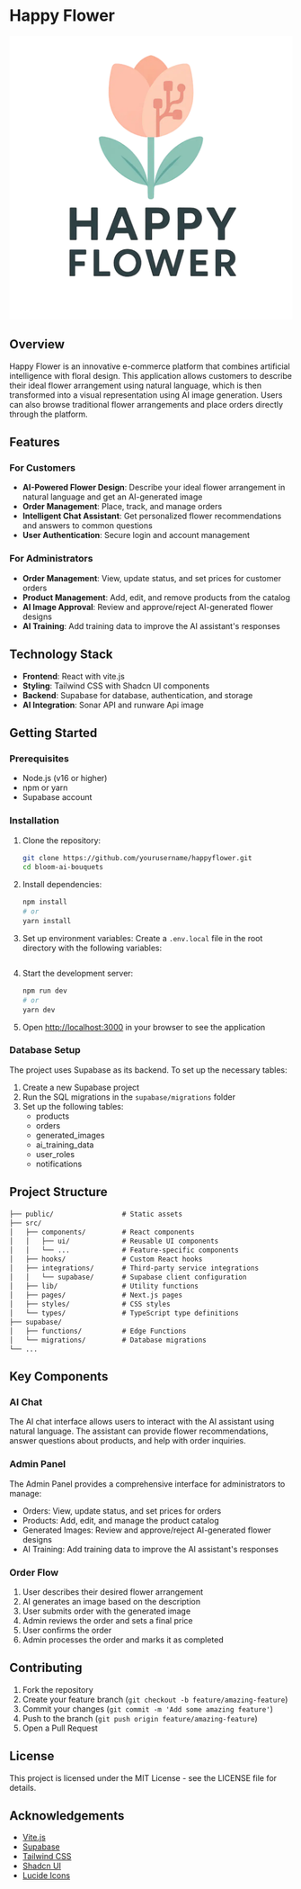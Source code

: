 # Happy Flower

![Happy Flower](public/lovable-uploads/e7ebc54a-3544-46fa-888c-a469076505c8.png)

## Overview

Happy Flower is an innovative e-commerce platform that combines artificial intelligence with floral design. This application allows customers to describe their ideal flower arrangement using natural language, which is then transformed into a visual representation using AI image generation. Users can also browse traditional flower arrangements and place orders directly through the platform.

## Features

### For Customers

- **AI-Powered Flower Design**: Describe your ideal flower arrangement in natural language and get an AI-generated image
- **Order Management**: Place, track, and manage orders
- **Intelligent Chat Assistant**: Get personalized flower recommendations and answers to common questions
- **User Authentication**: Secure login and account management

### For Administrators

- **Order Management**: View, update status, and set prices for customer orders
- **Product Management**: Add, edit, and remove products from the catalog
- **AI Image Approval**: Review and approve/reject AI-generated flower designs
- **AI Training**: Add training data to improve the AI assistant's responses

## Technology Stack

- **Frontend**: React with vite.js
- **Styling**: Tailwind CSS with Shadcn UI components
- **Backend**: Supabase for database, authentication, and storage
- **AI Integration**: Sonar API and runware Api image


## Getting Started

### Prerequisites

- Node.js (v16 or higher)
- npm or yarn
- Supabase account

### Installation

1. Clone the repository:
   ```bash
   git clone https://github.com/yourusername/happyflower.git
   cd bloom-ai-bouquets
   ```

2. Install dependencies:
   ```bash
   npm install
   # or
   yarn install
   ```

3. Set up environment variables:
   Create a `.env.local` file in the root directory with the following variables:

   ```

4. Start the development server:
   ```bash
   npm run dev
   # or
   yarn dev
   ```

5. Open [http://localhost:3000](http://localhost:3000) in your browser to see the application

### Database Setup

The project uses Supabase as its backend. To set up the necessary tables:

1. Create a new Supabase project
2. Run the SQL migrations in the `supabase/migrations` folder
3. Set up the following tables:
   - products
   - orders
   - generated_images
   - ai_training_data
   - user_roles
   - notifications

## Project Structure

```
├── public/                 # Static assets
├── src/
│   ├── components/         # React components
│   │   ├── ui/             # Reusable UI components
│   │   └── ...             # Feature-specific components
│   ├── hooks/              # Custom React hooks
│   ├── integrations/       # Third-party service integrations
│   │   └── supabase/       # Supabase client configuration
│   ├── lib/                # Utility functions
│   ├── pages/              # Next.js pages
│   ├── styles/             # CSS styles
│   └── types/              # TypeScript type definitions
├── supabase/
│   ├── functions/          # Edge Functions
│   └── migrations/         # Database migrations
└── ...
```

## Key Components

### AI Chat

The AI chat interface allows users to interact with the AI assistant using natural language. The assistant can provide flower recommendations, answer questions about products, and help with order inquiries.

### Admin Panel

The Admin Panel provides a comprehensive interface for administrators to manage:
- Orders: View, update status, and set prices for orders
- Products: Add, edit, and manage the product catalog
- Generated Images: Review and approve/reject AI-generated flower designs
- AI Training: Add training data to improve the AI assistant's responses

### Order Flow

1. User describes their desired flower arrangement
2. AI generates an image based on the description
3. User submits order with the generated image
4. Admin reviews the order and sets a final price
5. User confirms the order
6. Admin processes the order and marks it as completed

## Contributing

1. Fork the repository
2. Create your feature branch (`git checkout -b feature/amazing-feature`)
3. Commit your changes (`git commit -m 'Add some amazing feature'`)
4. Push to the branch (`git push origin feature/amazing-feature`)
5. Open a Pull Request

## License

This project is licensed under the MIT License - see the LICENSE file for details.

## Acknowledgements

- [Vite.js](https://vite.dev/)
- [Supabase](https://supabase.io/)
- [Tailwind CSS](https://tailwindcss.com/)
- [Shadcn UI](https://ui.shadcn.com/)
- [Lucide Icons](https://lucide.dev/)
